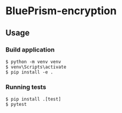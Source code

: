 # BluePrism-encryption

## Usage
### Build application
    $ python -m venv venv
    $ venv\Scripts\activate
    $ pip install -e .

### Running tests
    $ pip install .[test]
    $ pytest
